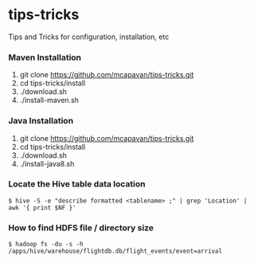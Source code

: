 # tips-tricks
Tips and Tricks for configuration, installation, etc

### Maven Installation

1. git clone https://github.com/mcapavan/tips-tricks.git
2. cd tips-tricks/install
3. ./download.sh
4. ./install-maven.sh

 
### Java Installation

1. git clone https://github.com/mcapavan/tips-tricks.git
2. cd tips-tricks/install
3. ./download.sh
4. ./install-java8.sh

### Locate the Hive table data location

``` 
$ hive -S -e "describe formatted <tablename> ;" | grep 'Location' | awk '{ print $NF }'
```

### How to find HDFS file / directory size

```
$ hadoop fs -du -s -h /apps/hive/warehouse/flightdb.db/flight_events/event=arrival
```
